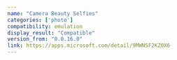 ```yaml
---
name: "Camera Beauty Selfies"
categories: ['photo']
compatibility: emulation
display_result: "Compatible"
version_from: "0.0.16.0"
link: https://apps.microsoft.com/detail/9MWNSF2KZ0X6
---
```

